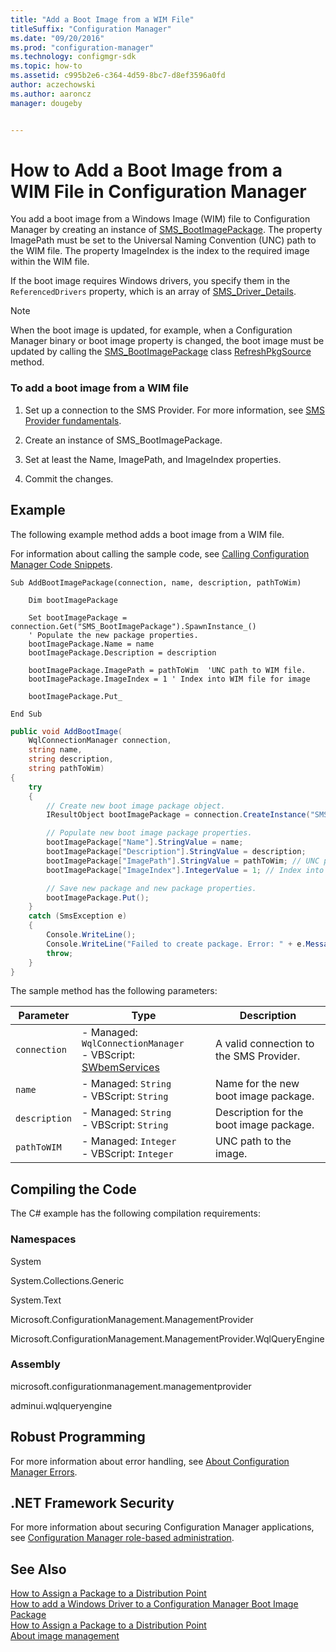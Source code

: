 ```yaml
---
title: "Add a Boot Image from a WIM File"
titleSuffix: "Configuration Manager"
ms.date: "09/20/2016"
ms.prod: "configuration-manager"
ms.technology: configmgr-sdk
ms.topic: how-to
ms.assetid: c995b2e6-c364-4d59-8bc7-d8ef3596a0fd
author: aczechowski
ms.author: aaroncz
manager: dougeby


---
```

# How to Add a Boot Image from a WIM File in Configuration Manager
You add a boot image from a Windows Image (WIM) file to Configuration Manager by creating an instance of [SMS_BootImagePackage](../../develop/reference/osd/sms_bootimagepackage-server-wmi-class.md). The property ImagePath must be set to the Universal Naming Convention (UNC) path to the WIM file. The property ImageIndex is the index to the required image within the WIM file.  

 If the boot image requires Windows drivers, you specify them in the `ReferencedDrivers` property, which is an array of [SMS_Driver_Details](../../develop/reference/osd/sms_driver_details-server-wmi-class.md).  

> [!NOTE]
>  When the boot image is updated, for example, when a Configuration Manager binary or boot image property is changed, the boot image must be updated by calling the [SMS_BootImagePackage](../../develop/reference/osd/sms_bootimagepackage-server-wmi-class.md) class [RefreshPkgSource](../../develop/reference/osd/refreshpkgsource-method-in-class-sms_bootimagepackage.md) method.  

### To add a boot image from a WIM file  

1.  Set up a connection to the SMS Provider. For more information, see [SMS Provider fundamentals](../core/understand/sms-provider-fundamentals.md).  

2.  Create an instance of SMS_BootImagePackage.  

3.  Set at least the Name, ImagePath, and ImageIndex properties.  

4.  Commit the changes.  

## Example  
 The following example method adds a boot image from a WIM file.  

 For information about calling the sample code, see [Calling Configuration Manager Code Snippets](../../develop/core/understand/calling-code-snippets.md).  

```vbs  
Sub AddBootImagePackage(connection, name, description, pathToWim)  

    Dim bootImagePackage   

    Set bootImagePackage = connection.Get("SMS_BootImagePackage").SpawnInstance_()  
    ' Populate the new package properties.  
    bootImagePackage.Name = name  
    bootImagePackage.Description = description  

    bootImagePackage.ImagePath = pathToWim  'UNC path to WIM file.  
    bootImagePackage.ImageIndex = 1 ' Index into WIM file for image  

    bootImagePackage.Put_  

End Sub  
```  

```c#  
public void AddBootImage(  
    WqlConnectionManager connection,   
    string name,   
    string description,   
    string pathToWim)  
{  
    try  
    {  
        // Create new boot image package object.  
        IResultObject bootImagePackage = connection.CreateInstance("SMS_BootImagePackage");  

        // Populate new boot image package properties.  
        bootImagePackage["Name"].StringValue = name;  
        bootImagePackage["Description"].StringValue = description;  
        bootImagePackage["ImagePath"].StringValue = pathToWim; // UNC path required.  
        bootImagePackage["ImageIndex"].IntegerValue = 1; // Index into WIM file for image.  

        // Save new package and new package properties.  
        bootImagePackage.Put();  
    }  
    catch (SmsException e)  
    {  
        Console.WriteLine();  
        Console.WriteLine("Failed to create package. Error: " + e.Message);  
        throw;  
    }  
}  
```  

 The sample method has the following parameters:  

| Parameter | Type | Description |
| --------- | ---- | ----------- |
|`connection`|-   Managed: `WqlConnectionManager`<br />-   VBScript: [SWbemServices](/windows/win32/wmisdk/swbemservices)|A valid connection to the SMS Provider.|  
|`name`|-   Managed: `String`<br />-   VBScript: `String`|Name for the new boot image package.|  
|`description`|-   Managed: `String`<br />-   VBScript: `String`|Description for the boot image package.|  
|`pathToWIM`|-   Managed: `Integer`<br />-   VBScript: `Integer`|UNC path to the image.|  

## Compiling the Code  
 The C# example has the following compilation requirements:  

### Namespaces  
 System  

 System.Collections.Generic  

 System.Text  

 Microsoft.ConfigurationManagement.ManagementProvider  

 Microsoft.ConfigurationManagement.ManagementProvider.WqlQueryEngine  

### Assembly  
 microsoft.configurationmanagement.managementprovider  

 adminui.wqlqueryengine  

## Robust Programming  
 For more information about error handling, see [About Configuration Manager Errors](../../develop/core/understand/about-configuration-manager-errors.md).  

## .NET Framework Security  
 For more information about securing Configuration Manager applications, see [Configuration Manager role-based administration](../../develop/core/servers/configure/role-based-administration.md).  

## See Also  
 [How to Assign a Package to a Distribution Point](../../develop/core/servers/configure/how-to-assign-a-package-to-a-distribution-point.md)   
 [How to add a Windows Driver to a Configuration Manager Boot Image Package](../../develop/osd/how-to-add-a-windows-driver-to-a-configuration-manager-boot-image-package.md)   
 [How to Assign a Package to a Distribution Point](../../develop/core/servers/configure/how-to-assign-a-package-to-a-distribution-point.md)   
 [About image management](about-operating-system-deployment-image-management.md)